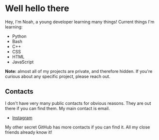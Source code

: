 # Well hello there

Hey, I'm Noah, a young developer learning many things! Current things I'm learning:

- Python
- Bash
- C++
- CSS
- HTML
- JavaScript

**Note:** almost all of my projects are private, and therefore hidden. If you're curious about any specific project, please reach out.

## Contacts

I don't have very many public contacts for obvious reasons. They are out there if you can find them. My main contact is email.
<!-- - [Email](mailto:noah@snowa.tech) -->
- [Instagram](https://instagram.com/noahsnowa)

My other secret GitHub has more contacts if you can find it. All my close friends already know it!

<!--
**NoahSnowa/NoahSnowa** is a ✨ _special_ ✨ repository because its `README.md` (this file) appears on your GitHub profile.

Here are some ideas to get you started:

- 🔭 I’m currently working on ...
- 🌱 I’m currently learning ...
- 👯 I’m looking to collaborate on ...
- 🤔 I’m looking for help with ...
- 💬 Ask me about ...
- 📫 How to reach me: ...
- 😄 Pronouns: ...
- ⚡ Fun fact: ...
-->
